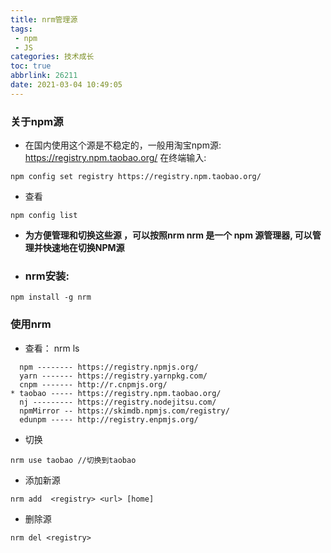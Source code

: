 ```yaml
---
title: nrm管理源
tags: 
 - npm
 - JS
categories: 技术成长
toc: true
abbrlink: 26211
date: 2021-03-04 10:49:05
---
```



### 关于npm源
-  在国内使用这个源是不稳定的，一般用淘宝npm源: https://registry.npm.taobao.org/
在终端输入: 

```
npm config set registry https://registry.npm.taobao.org/
```

- 查看
```
npm config list
```

- **为方便管理和切换这些源 ，可以按照nrm nrm 是一个 npm 源管理器, 可以管理并快速地在切换NPM源**


- ### nrm安装:

```
npm install -g nrm
```


### 使用nrm

- 查看： nrm ls

```
  npm -------- https://registry.npmjs.org/
  yarn ------- https://registry.yarnpkg.com/
  cnpm ------- http://r.cnpmjs.org/
* taobao ----- https://registry.npm.taobao.org/
  nj --------- https://registry.nodejitsu.com/
  npmMirror -- https://skimdb.npmjs.com/registry/
  edunpm ----- http://registry.enpmjs.org/
```

- 切换
```
nrm use taobao //切换到taobao
```
- 添加新源

```
nrm add  <registry> <url> [home]
```

- 删除源

```
nrm del <registry>
```